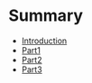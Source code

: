 # Summary

* [Introduction](README.md)
* [Part1](Part1.md)
* [Part2](Part2.md)
* [Part3](Part3.md)


